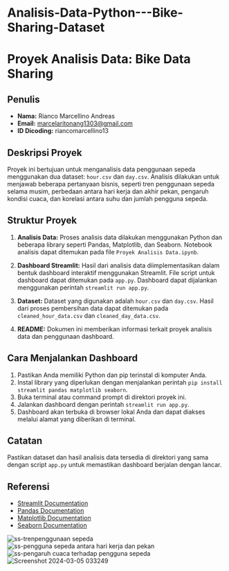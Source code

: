 # Analisis-Data-Python---Bike-Sharing-Dataset
# Proyek Analisis Data: Bike Data Sharing

## Penulis
- **Nama:** Rianco Marcellino Andreas
- **Email:** marcelaritonang1303@gmail.com
- **ID Dicoding:** riancomarcellino13

## Deskripsi Proyek
Proyek ini bertujuan untuk menganalisis data penggunaan sepeda menggunakan dua dataset: `hour.csv` dan `day.csv`. Analisis dilakukan untuk menjawab beberapa pertanyaan bisnis, seperti tren penggunaan sepeda selama musim, perbedaan antara hari kerja dan akhir pekan, pengaruh kondisi cuaca, dan korelasi antara suhu dan jumlah pengguna sepeda.

## Struktur Proyek
1. **Analisis Data:** Proses analisis data dilakukan menggunakan Python dan beberapa library seperti Pandas, Matplotlib, dan Seaborn. Notebook analisis dapat ditemukan pada file `Proyek Analisis Data.ipynb`.
   
2. **Dashboard Streamlit:** Hasil dari analisis data diimplementasikan dalam bentuk dashboard interaktif menggunakan Streamlit. File script untuk dashboard dapat ditemukan pada `app.py`. Dashboard dapat dijalankan menggunakan perintah `streamlit run app.py`.

3. **Dataset:** Dataset yang digunakan adalah `hour.csv` dan `day.csv`. Hasil dari proses pembersihan data dapat ditemukan pada `cleaned_hour_data.csv` dan `cleaned_day_data.csv`.

4. **README:** Dokumen ini memberikan informasi terkait proyek analisis data dan penggunaan dashboard.

## Cara Menjalankan Dashboard
1. Pastikan Anda memiliki Python dan pip terinstal di komputer Anda.
2. Instal library yang diperlukan dengan menjalankan perintah `pip install streamlit pandas matplotlib seaborn`.
3. Buka terminal atau command prompt di direktori proyek ini.
4. Jalankan dashboard dengan perintah `streamlit run app.py`.
5. Dashboard akan terbuka di browser lokal Anda dan dapat diakses melalui alamat yang diberikan di terminal.

## Catatan
Pastikan dataset dan hasil analisis data tersedia di direktori yang sama dengan script `app.py` untuk memastikan dashboard berjalan dengan lancar.

## Referensi
- [Streamlit Documentation](https://docs.streamlit.io/)
- [Pandas Documentation](https://pandas.pydata.org/pandas-docs/stable/index.html)
- [Matplotlib Documentation](https://matplotlib.org/stable/contents.html)
- [Seaborn Documentation](https://seaborn.pydata.org/documentation.html)

![ss-trenpenggunaan sepeda ](https://github.com/marcelaritonang/Analisis-Data-Python---Bike-Sharing-Dataset/assets/62584017/a4247136-728c-4410-929d-c03b84ade609)
![ss-pengguna sepeda antara hari kerja dan pekan ](https://github.com/marcelaritonang/Analisis-Data-Python---Bike-Sharing-Dataset/assets/62584017/44e40349-d359-4aa5-a6fa-c865970d14bb)
![ss-pengaruh cuaca terhadap pengguna sepeda](https://github.com/marcelaritonang/Analisis-Data-Python---Bike-Sharing-Dataset/assets/62584017/9d4f5973-a0d0-491c-8bb0-b443110bb2d1)
![Screenshot 2024-03-05 033249](https://github.com/marcelaritonang/Analisis-Data-Python---Bike-Sharing-Dataset/assets/62584017/46f101e5-a750-47d6-88cd-78a3b4e9a9f0)
